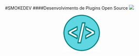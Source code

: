 
#SMOKEDEV ####Desenvolvimento de Plugins Open Source
![](url)<center><img src="icon.png" alt="Logo SmokeDev" width="120px" height="120px"></center>
